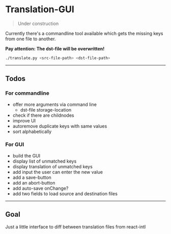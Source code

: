 # Translation-GUI

> Under construction

Currently there's a commandline tool available which gets the missing keys from one file to another.

**Pay attention: The dst-file will be overwritten!**

```bash
./translate.py <src-file-path> <dst-file-path>
```

---

## Todos

### For commandline

* offer more arguments via command line
  * dst-file storage-location
* check if there are childnodes
* improve UI
* autoremove duplicate keys with same values
* sort alphabetically


### For GUI

* build the GUI
* display list of unmatched keys
* display translation of unmatched keys
* add input the user can enter the new value
* add a save-button
* add an abort-button
* add auto-save onChange?
* add two fields to load source and destination files

---

## Goal
Just a little interface to diff between translation files from react-intl
